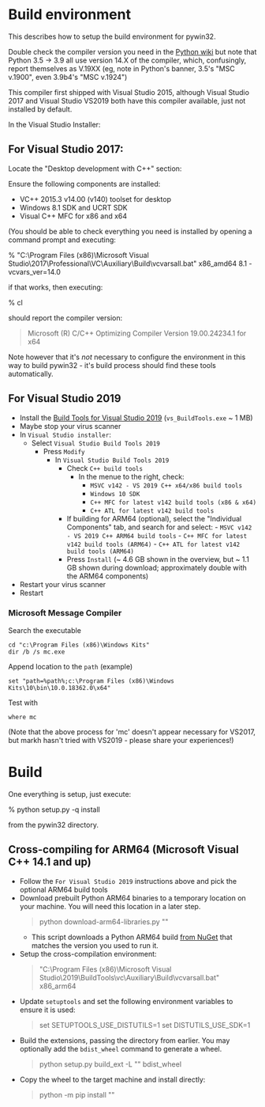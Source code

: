 # Build environment

This describes how to setup the build environment for pywin32.

Double check the compiler version you need in the [Python wiki](https://wiki.python.org/moin/WindowsCompilers)
but note that Python 3.5 -> 3.9 all use version 14.X of the compiler, which,
confusingly, report themselves as V.19XX (eg, note in Python's banner,
3.5's "MSC v.1900", even 3.9b4's "MSC v.1924")

This compiler first shipped with Visual Studio 2015, although Visual Studio 2017
and Visual Studio VS2019 both have this compiler available, just not installed
by default.

In the Visual Studio Installer:

## For Visual Studio 2017:

Locate the "Desktop development with C++" section:

Ensure the following components are installed:
* VC++ 2015.3 v14.00 (v140) toolset for desktop
* Windows 8.1 SDK and UCRT SDK
* Visual C++ MFC for x86 and x64

(You should be able to check everything you need is installed by opening a
command prompt and executing:

% "C:\Program Files (x86)\Microsoft Visual Studio\2017\Professional\VC\Auxiliary\Build\vcvarsall.bat" x86_amd64 8.1 -vcvars_ver=14.0

if that works, then executing:

% cl

should report the compiler version:
> Microsoft (R) C/C++ Optimizing Compiler Version 19.00.24234.1 for x64

Note however that it's *not* necessary to configure the environment in this
way to build pywin32 - it's build process should find these tools automatically.

## For Visual Studio 2019
- Install the [Build Tools for Visual Studio 2019](https://visualstudio.microsoft.com/thank-you-downloading-visual-studio/?sku=BuildTools&rel=16#) (`vs_BuildTools.exe` ~ 1 MB)
- Maybe stop your virus scanner
- In `Visual Studio installer`:
  - Select `Visual Studio Build Tools 2019`
    - Press `Modify`
      - In `Visual Studio Build Tools 2019`
        - Check `C++ build tools`
          - In the menue to the right, check:
              - `MSVC v142 - VS 2019 C++ x64/x86 build tools`
              - `Windows 10 SDK`
              - `C++ MFC for latest v142 build tools (x86 & x64)`
              - `C++ ATL for latest v142 build tools`
        - If building for ARM64 (optional), select the "Individual Components" tab, and search for and select:
              - `MSVC v142 - VS 2019 C++ ARM64 build tools`
              - `C++ MFC for latest v142 build tools (ARM64)`
              - `C++ ATL for latest v142 build tools (ARM64)`
        - Press `Install` (~ 4.6 GB shown in the overview, but ~ 1.1 GB shown during download; approximately double with the ARM64 components)
- Restart your virus scanner
- Restart

### Microsoft Message Compiler
Search the executable

    cd "c:\Program Files (x86)\Windows Kits"
    dir /b /s mc.exe

Append location to the `path` (example)

    set "path=%path%;c:\Program Files (x86)\Windows Kits\10\bin\10.0.18362.0\x64"

Test with 

    where mc

(Note that the above process for 'mc' doesn't appear necessary for VS2017, but
markh hasn't tried with VS2019 - please share your experiences!)

# Build

One everything is setup, just execute:

% python setup.py -q install

from the pywin32 directory.

## Cross-compiling for ARM64 (Microsoft Visual C++ 14.1 and up)
- Follow the `For Visual Studio 2019` instructions above and pick the optional ARM64 build tools
- Download prebuilt Python ARM64 binaries to a temporary location on your machine. You will need this location in a later step.
  > python download-arm64-libraries.py "<temporary path>"
  - This script downloads a Python ARM64 build [from NuGet](https://www.nuget.org/packages/pythonarm64/#versions-tab) that matches the version you used to run it.
- Setup the cross-compilation environment:
  > "C:\Program Files (x86)\Microsoft Visual Studio\2019\BuildTools\vc\Auxiliary\Build\vcvarsall.bat" x86_arm64
- Update `setuptools` and set the following environment variables to ensure it is used:
  > set SETUPTOOLS_USE_DISTUTILS=1
  > set DISTUTILS_USE_SDK=1
- Build the extensions, passing the directory from earlier. You may optionally add the `bdist_wheel` command to generate a wheel.
  > python setup.py build_ext -L "<temporary path from earlier>" bdist_wheel
- Copy the wheel to the target machine and install directly:
  > python -m pip install "<path to wheel>"
